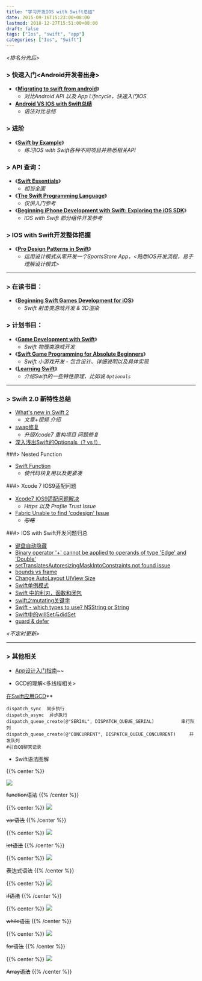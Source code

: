 ```yaml
---
title: "学习开发IOS with Swift总结"
date: 2015-09-16T15:23:00+08:00
lastmod: 2018-12-27T15:51:00+08:00
draft: false
tags: ["Ios", "swift", "app"]
categories: ["Ios", "Swift"]
---
```


*<排名分先后>*

### > 快速入门<~~Android开发者出身~~>
* 《**[Migrating to swift from android](http://www.amazon.com/Migrating-Swift-Android-Sean-Liao/dp/1484204379/ref=sr_1_1?ie=UTF8&qid=1442389506&sr=8-1&keywords=Migrating+to+swift+from+android)**》
  - *对比Android API 以及 App Lifecycle，快速入门IOS*
* **[Android VS IOS with Swift总结](https://github.com/llitfkitfk/android-studio-update/blob/master/asVSxcode.md)**
  - *语法对比总结*

### > 进阶
* 《**[Swift by Example](http://www.amazon.com/Swift-Example-Giordano-Scalzo/dp/1785284703/ref=sr_1_1?s=books&ie=UTF8&qid=1442389834&sr=1-1&keywords=swift+by+example)**》
  - *练习IOS with Swift各种不同项目并熟悉相关API*

### > API 查询： 
* 《**[Swift Essentials](http://www.amazon.com/Swift-Essentials-Dr-Alex-Blewitt/dp/1784396702/ref=sr_1_1?ie=UTF8&qid=1442389453&sr=8-1&keywords=Swift+Essentials)**》
  - *相当全面*
* 《**[The Swift Programming Language](https://itunes.apple.com/us/book/the-swift-programming-language/id881256329?mt=11)**》
  - *仅供入门参考*
* 《**[Beginning iPhone Development with Swift: Exploring the iOS SDK](http://www.amazon.com/Beginning-iPhone-Development-Swift-Exploring/dp/1484204107/ref=sr_1_2?ie=UTF8&qid=1442389506&sr=8-2&keywords=Migrating+to+swift+from+android)**》
  - *IOS with Swift 部分组件开发参考*

### > IOS with Swift开发整体把握
* 《**[Pro Design Patterns in Swift](http://www.amazon.com/Design-Patterns-Swift-Adam-Freeman/dp/148420395X/ref=sr_1_1?ie=UTF8&qid=1442389327&sr=8-1&keywords=Pro+Design+Patterns+in+Swift)**》
  - *运用设计模式从零开发一个SportsStore App，<熟悉IOS开发流程，易于理解设计模式>*

---

### > 在读书目：
* 《**[Beginning Swift Games Development for iOS](http://www.amazon.com/Beginning-Swift-Games-Development-iOS/dp/1484204018/ref=sr_1_1?s=books&ie=UTF8&qid=1442389952&sr=1-1&keywords=swift+game)**》
  - *Swift 射击类游戏开发 & 3D渲染*

### > 计划书目：
* 《**[Game Development with Swift](http://www.amazon.com/Game-Development-Swift-Stephen-Haney/dp/1783550538/ref=sr_1_3?s=books&ie=UTF8&qid=1442390162&sr=1-3&keywords=swift+game)**》
  - *Swift 物理类游戏开发*
* 《**[Swift Game Programming for Absolute Beginners](http://www.amazon.com/Swift-Game-Programming-Absolute-Beginners/dp/1484206517/ref=sr_1_1?s=books&ie=UTF8&qid=1443064315&sr=1-1)**》
  - *Swift 小游戏开发 - 包含设计、详细说明以及具体实现*
* 《**[Learning Swift](http://www.amazon.com/Learning-Swift-Andrew-J-Wagner/dp/1784392502/ref=sr_1_32?ie=UTF8&qid=1444884486&sr=8-32&keywords=swift)**》
  - *介绍Swift的一些特性原理，比如说 `Optionals`*

---

### > Swift 2.0 新特性总结

* [What's new in Swift 2](https://www.hackingwithswift.com/swift2)
  - *文章+视频 介绍*
* [swap修复](http://stackoverflow.com/questions/24026510/how-do-i-shuffle-an-array-in-swift)
  - *升级Xcode7 重构项目 问题修复*
* [深入浅出Swift的Optionals（? vs !）](http://www.zhihu.com/question/26512698)

###> Nested Function

* [Swift Function](https://developer.apple.com/library/ios/documentation/Swift/Conceptual/Swift_Programming_Language/Functions.html)
  - *使代码块复用以及更紧凑*

###> Xcode 7 IOS9适配问题

* [Xcode7 IOS9适配问题解决](https://github.com/ChenYilong/iOS9AdaptationTips)
  - *Https 以及 Profile Trust Issue*
* [Fabric Unable to find 'codesign' Issue](http://stackoverflow.com/questions/29559250/fabric-release-xcode-6-3-codesign-xcode-select/29607115#29607115)
  - *~~忽略~~*

###> IOS with Swift开发问题归总

* [键盘自动隐藏](http://stackoverflow.com/a/26706817/5151059)
* [Binary operator '+' cannot be applied to operands of type 'Edge' and 'Double'](https://github.com/robb/Cartography/issues/162)
* [setTranslatesAutoresizingMaskIntoConstraints not found issue](http://stackoverflow.com/a/32231068/5151059)
* [bounds vs frame](http://stackoverflow.com/questions/1210047/cocoa-whats-the-difference-between-the-frame-and-the-bounds)
* [Change AutoLayout UIView Size](http://stackoverflow.com/questions/29900038/swift-change-height-of-uiview)
* [Swift单例模式](http://www.futantan.com/2015/10/21/dive-into-swift-singleton/?utm_source=tuicool&utm_medium=referral)
* [Swift 中的利刃，函数和闭包](http://swiftcafe.io/2015/02/14/swift-tips-func-closure/?hmsr=toutiao.io&utm_medium=toutiao.io&utm_source=toutiao.io)
* [swift之mutating关键字](http://blog.csdn.net/tounaobun/article/details/39694233)
* [Swift - which types to use? NSString or String](http://stackoverflow.com/questions/24038629/swift-which-types-to-use-nsstring-or-string)
* [Swift中的willSet与didSet](http://www.cnblogs.com/zhouyinhui/p/3804195.html)
* [guard & defer](http://nshipster.com/guard-and-defer/)

*<不定时更新>*

---

### > 其他相关

* [App设计入门指南](https://ruby-china.org/topics/27549)~~

* GCD的理解<多线程相关>

[在Swift应用GCD](http://www.raywenderlich.com/79149/grand-central-dispatch-tutorial-swift-part-1)**
  
```
dispatch_sync  同步执行
dispatch_async  异步执行
dispatch_queue_create(@"SERIAL", DISPATCH_QUEUE_SERIAL)          串行队列
dispatch_queue_create(@"CONCURRENT", DISPATCH_QUEUE_CONCURRENT)     并发队列
#引自QQ聊天记录
```

* Swift语法图解

{{% center %}}

![](/images/attachment/590399-15567fd6322524ca.png)

~~function语法~~
{{% /center %}}

{{% center %}}
![](/images/attachment/590399-2052157d41d231dd.png)

~~var语法~~
{{% /center %}}

{{% center %}}
![](/images/attachment/590399-eb1f2151c7febd9a.png)

~~let语法~~
{{% /center %}}

{{% center %}}
![](/images/attachment/590399-d11324c29aa96ec4.png)

~~表达式语法~~
{{% /center %}}

{{% center %}}
![](/images/attachment/590399-edd0f798be531deb.png)

~~if语法~~
{{% /center %}}

{{% center %}}
![](/images/attachment/590399-4be9ccb58822ff36.png)

~~while语法~~
{{% /center %}}

{{% center %}}
![](/images/attachment/590399-266d93a66e926cdb.png)

~~for语法~~
{{% /center %}}

{{% center %}}
![](/images/attachment/590399-350f8fcea95f1355.png)

~~Array语法~~
{{% /center %}}






